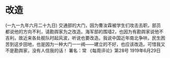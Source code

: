 # 改造
(一九一九年六月二十九日)
交通部的大门，因为曹汝霖被学生们攻击去职，部员都说他的方向不利，请勘舆家为之改造。海军部的围墙2，也因为有勘舆家说他不吉利，故近来各处舰队时起风波，听说也要改造。我说中国近年南北争哄，民生困苦到这步田地，也是因为一种大门一一阀——建立的不好，也应该改造。可惜我又不是勘舆家，没有人信我的话！
署名：常
《每周评论》第28号
1919年6月29日
